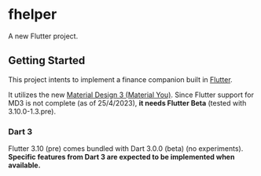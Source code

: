 # fhelper

A new Flutter project.

## Getting Started

This project intents to implement a finance companion built in [Flutter](flutter.dev).

It utilizes the new [Material Design 3 (Material You)](m3.material.io).
Since Flutter support for MD3 is not complete (as of 25/4/2023), **it needs Flutter Beta** (tested with 3.10.0-1.3.pre). 

### Dart 3

Flutter 3.10 (pre) comes bundled with Dart 3.0.0 (beta) (no experiments).
**Specific features from Dart 3 are expected to be implemented when available.**
